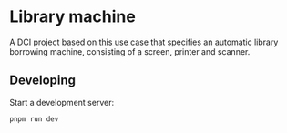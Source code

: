 # Library machine

A [DCI](https://blog.encodeart.dev/dci-tutorial-for-typescript-part-1) project based on [this use case](https://docs.google.com/spreadsheets/d/1TSpjKUhjvP9pMRukt_mInHVbdQWsXHzFjSymQ3VyGmE/edit?usp=sharing) that specifies an automatic library borrowing machine, consisting of a screen, printer and scanner.

## Developing

Start a development server:

```bash
pnpm run dev
```
